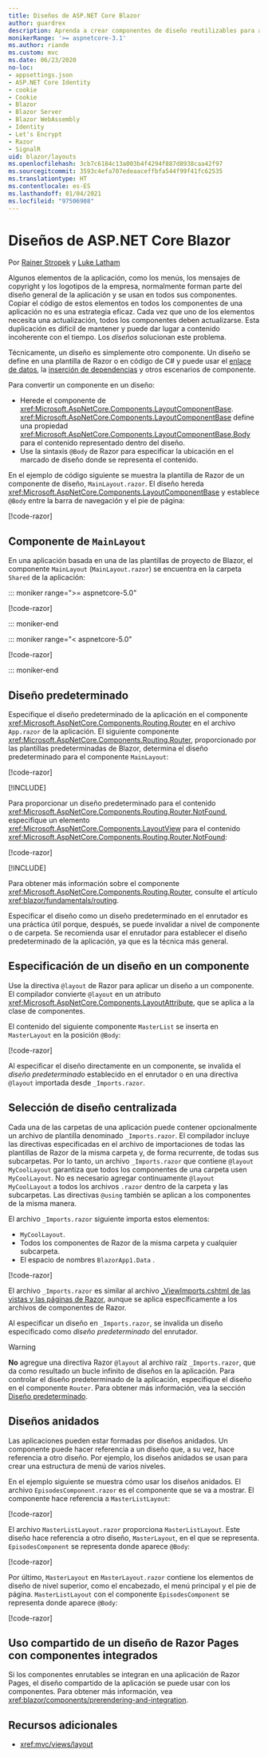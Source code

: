 ```yaml
---
title: Diseños de ASP.NET Core Blazor
author: guardrex
description: Aprenda a crear componentes de diseño reutilizables para aplicaciones de Blazor.
monikerRange: '>= aspnetcore-3.1'
ms.author: riande
ms.custom: mvc
ms.date: 06/23/2020
no-loc:
- appsettings.json
- ASP.NET Core Identity
- cookie
- Cookie
- Blazor
- Blazor Server
- Blazor WebAssembly
- Identity
- Let's Encrypt
- Razor
- SignalR
uid: blazor/layouts
ms.openlocfilehash: 3cb7c6184c13a003b4f4294f887d8938caa42f97
ms.sourcegitcommit: 3593c4efa707edeaaceffbfa544f99f41fc62535
ms.translationtype: HT
ms.contentlocale: es-ES
ms.lasthandoff: 01/04/2021
ms.locfileid: "97506908"
---
```

# <a name="aspnet-core-no-locblazor-layouts"></a>Diseños de ASP.NET Core Blazor

Por [Rainer Stropek](https://www.timecockpit.com) y [Luke Latham](https://github.com/guardrex)

Algunos elementos de la aplicación, como los menús, los mensajes de copyright y los logotipos de la empresa, normalmente forman parte del diseño general de la aplicación y se usan en todos sus componentes. Copiar el código de estos elementos en todos los componentes de una aplicación no es una estrategia eficaz. Cada vez que uno de los elementos necesita una actualización, todos los componentes deben actualizarse. Esta duplicación es difícil de mantener y puede dar lugar a contenido incoherente con el tiempo. Los *diseños* solucionan este problema.

Técnicamente, un diseño es simplemente otro componente. Un diseño se define en una plantilla de Razor o en código de C# y puede usar el [enlace de datos](xref:blazor/components/data-binding), la [inserción de dependencias](xref:blazor/fundamentals/dependency-injection) y otros escenarios de componente.

Para convertir un componente en un diseño:

* Herede el componente de <xref:Microsoft.AspNetCore.Components.LayoutComponentBase>. <xref:Microsoft.AspNetCore.Components.LayoutComponentBase> define una propiedad <xref:Microsoft.AspNetCore.Components.LayoutComponentBase.Body> para el contenido representado dentro del diseño.
* Use la sintaxis `@Body` de Razor para especificar la ubicación en el marcado de diseño donde se representa el contenido.

En el ejemplo de código siguiente se muestra la plantilla de Razor de un componente de diseño, `MainLayout.razor`. El diseño hereda <xref:Microsoft.AspNetCore.Components.LayoutComponentBase> y establece `@Body` entre la barra de navegación y el pie de página:

[!code-razor[](layouts/sample_snapshot/3.x/MainLayout.razor)]

## <a name="mainlayout-component"></a>Componente de `MainLayout`

En una aplicación basada en una de las plantillas de proyecto de Blazor, el componente `MainLayout` (`MainLayout.razor`) se encuentra en la carpeta `Shared` de la aplicación:

::: moniker range=">= aspnetcore-5.0"

[!code-razor[](./common/samples/5.x/BlazorWebAssemblySample/Shared/MainLayout.razor)]

::: moniker-end

::: moniker range="< aspnetcore-5.0"

[!code-razor[](./common/samples/3.x/BlazorWebAssemblySample/Shared/MainLayout.razor)]

::: moniker-end

## <a name="default-layout"></a>Diseño predeterminado

Especifique el diseño predeterminado de la aplicación en el componente <xref:Microsoft.AspNetCore.Components.Routing.Router> en el archivo `App.razor` de la aplicación. El siguiente componente <xref:Microsoft.AspNetCore.Components.Routing.Router>, proporcionado por las plantillas predeterminadas de Blazor, determina el diseño predeterminado para el componente `MainLayout`:

[!code-razor[](layouts/sample_snapshot/3.x/App1.razor?highlight=3)]

[!INCLUDE[](~/blazor/includes/prefer-exact-matches.md)]

Para proporcionar un diseño predeterminado para el contenido <xref:Microsoft.AspNetCore.Components.Routing.Router.NotFound>, especifique un elemento <xref:Microsoft.AspNetCore.Components.LayoutView> para el contenido <xref:Microsoft.AspNetCore.Components.Routing.Router.NotFound>:

[!code-razor[](layouts/sample_snapshot/3.x/App2.razor?highlight=6-9)]

[!INCLUDE[](~/blazor/includes/prefer-exact-matches.md)]

Para obtener más información sobre el componente <xref:Microsoft.AspNetCore.Components.Routing.Router>, consulte el artículo <xref:blazor/fundamentals/routing>.

Especificar el diseño como un diseño predeterminado en el enrutador es una práctica útil porque, después, se puede invalidar a nivel de componente o de carpeta. Se recomienda usar el enrutador para establecer el diseño predeterminado de la aplicación, ya que es la técnica más general.

## <a name="specify-a-layout-in-a-component"></a>Especificación de un diseño en un componente

Use la directiva `@layout` de Razor para aplicar un diseño a un componente. El compilador convierte `@layout` en un atributo <xref:Microsoft.AspNetCore.Components.LayoutAttribute>, que se aplica a la clase de componentes.

El contenido del siguiente componente `MasterList` se inserta en `MasterLayout` en la posición `@Body`:

[!code-razor[](layouts/sample_snapshot/3.x/MasterList.razor?highlight=1)]

Al especificar el diseño directamente en un componente, se invalida el *diseño predeterminado* establecido en el enrutador o en una directiva `@layout` importada desde `_Imports.razor`.

## <a name="centralized-layout-selection"></a>Selección de diseño centralizada

Cada una de las carpetas de una aplicación puede contener opcionalmente un archivo de plantilla denominado `_Imports.razor`. El compilador incluye las directivas especificadas en el archivo de importaciones de todas las plantillas de Razor de la misma carpeta y, de forma recurrente, de todas sus subcarpetas. Por lo tanto, un archivo `_Imports.razor` que contiene `@layout MyCoolLayout` garantiza que todos los componentes de una carpeta usen `MyCoolLayout`. No es necesario agregar continuamente `@layout MyCoolLayout` a todos los archivos `.razor` dentro de la carpeta y las subcarpetas. Las directivas `@using` también se aplican a los componentes de la misma manera.

El archivo `_Imports.razor` siguiente importa estos elementos:

* `MyCoolLayout`.
* Todos los componentes de Razor de la misma carpeta y cualquier subcarpeta.
* El espacio de nombres `BlazorApp1.Data` .
 
[!code-razor[](layouts/sample_snapshot/3.x/_Imports.razor)]

El archivo `_Imports.razor` es similar al archivo [_ViewImports.cshtml de las vistas y las páginas de Razor](xref:mvc/views/layout#importing-shared-directives), aunque se aplica específicamente a los archivos de componentes de Razor.

Al especificar un diseño en `_Imports.razor`, se invalida un diseño especificado como *diseño predeterminado* del enrutador.

> [!WARNING]
> **No** agregue una directiva Razor `@layout` al archivo raíz `_Imports.razor`, que da como resultado un bucle infinito de diseños en la aplicación. Para controlar el diseño predeterminado de la aplicación, especifique el diseño en el componente `Router`. Para obtener más información, vea la sección [Diseño predeterminado](#default-layout).

## <a name="nested-layouts"></a>Diseños anidados

Las aplicaciones pueden estar formadas por diseños anidados. Un componente puede hacer referencia a un diseño que, a su vez, hace referencia a otro diseño. Por ejemplo, los diseños anidados se usan para crear una estructura de menú de varios niveles.

En el ejemplo siguiente se muestra cómo usar los diseños anidados. El archivo `EpisodesComponent.razor` es el componente que se va a mostrar. El componente hace referencia a `MasterListLayout`:

[!code-razor[](layouts/sample_snapshot/3.x/EpisodesComponent.razor?highlight=1)]

El archivo `MasterListLayout.razor` proporciona `MasterListLayout`. Este diseño hace referencia a otro diseño, `MasterLayout`, en el que se representa. `EpisodesComponent` se representa donde aparece `@Body`:

[!code-razor[](layouts/sample_snapshot/3.x/MasterListLayout.razor?highlight=1,9)]

Por último, `MasterLayout` en `MasterLayout.razor` contiene los elementos de diseño de nivel superior, como el encabezado, el menú principal y el pie de página. `MasterListLayout` con el componente `EpisodesComponent` se representa donde aparece `@Body`:

[!code-razor[](layouts/sample_snapshot/3.x/MasterLayout.razor?highlight=6)]

## <a name="share-a-no-locrazor-pages-layout-with-integrated-components"></a>Uso compartido de un diseño de Razor Pages con componentes integrados

Si los componentes enrutables se integran en una aplicación de Razor Pages, el diseño compartido de la aplicación se puede usar con los componentes. Para obtener más información, vea <xref:blazor/components/prerendering-and-integration>.

## <a name="additional-resources"></a>Recursos adicionales

* <xref:mvc/views/layout>
